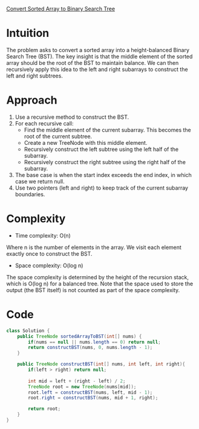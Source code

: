 [Convert Sorted Array to Binary Search Tree](https://leetcode.com/problems/convert-sorted-array-to-binary-search-tree)

# Intuition
The problem asks to convert a sorted array into a height-balanced Binary Search Tree (BST). The key insight is that the middle element of the sorted array should be the root of the BST to maintain balance. We can then recursively apply this idea to the left and right subarrays to construct the left and right subtrees.

# Approach
1. Use a recursive method to construct the BST.
2. For each recursive call:
   - Find the middle element of the current subarray. This becomes the root of the current subtree.
   - Create a new TreeNode with this middle element.
   - Recursively construct the left subtree using the left half of the subarray.
   - Recursively construct the right subtree using the right half of the subarray.
3. The base case is when the start index exceeds the end index, in which case we return null.
4. Use two pointers (left and right) to keep track of the current subarray boundaries.

# Complexity
- Time complexity: O(n)
<!-- Add your time complexity here, e.g. $$O(n)$$ -->
Where n is the number of elements in the array. We visit each element exactly once to construct the BST.

- Space complexity: O(log n)
<!-- Add your space complexity here, e.g. $$O(n)$$ -->
The space complexity is determined by the height of the recursion stack, which is O(log n) for a balanced tree. Note that the space used to store the output (the BST itself) is not counted as part of the space complexity.

# Code
```java
class Solution {
    public TreeNode sortedArrayToBST(int[] nums) {
        if(nums == null || nums.length == 0) return null;
        return constructBST(nums, 0, nums.length - 1);
    }

    public TreeNode constructBST(int[] nums, int left, int right){
        if(left > right) return null;
        
        int mid = left + (right - left) / 2;
        TreeNode root = new TreeNode(nums[mid]);
        root.left = constructBST(nums, left, mid - 1);
        root.right = constructBST(nums, mid + 1, right);

        return root;
    }
}
```